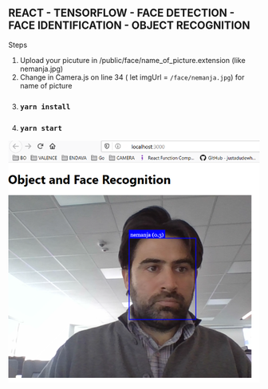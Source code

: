 ## REACT - TENSORFLOW - FACE DETECTION - FACE IDENTIFICATION - OBJECT RECOGNITION 

Steps

1. Upload your picuture in /public/face/name_of_picture.extension (like nemanja.jpg)
2. Change in Camera.js on line 34 ( let imgUrl = `/face/nemanja.jpg`) for name of picture
3. ### `yarn install`
4. ### `yarn start`

![Face Identification](public\imagesforreadme\imageFaceD.PNG)
